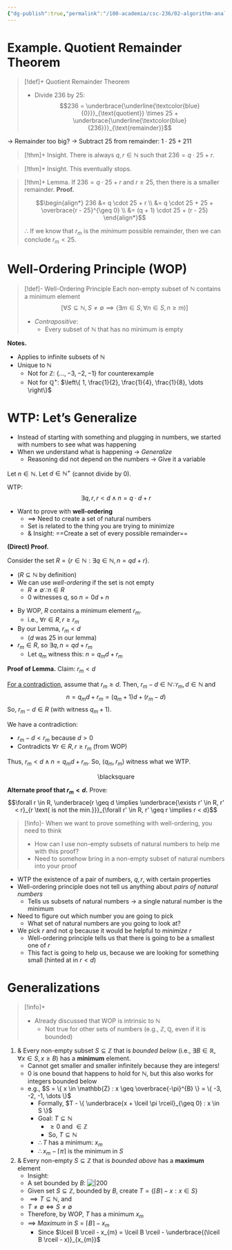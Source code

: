 ```yaml
---
{"dg-publish":true,"permalink":"/100-academia/csc-236/02-algorithm-analysis/well-ordering/","tags":["#lecture","#note","cs","university"],"created":"2024-10-07T17:00:56.730-07:00","updated":"2024-10-30T17:51:50.025-07:00"}
---
```



# Example. Quotient Remainder Theorem

> [!def]+ Quotient Remainder Theorem
> - Divide 236 by 25:
> $$236 = \underbrace{\underline{\textcolor{blue}{0}}}_{\text{quotient}} \times 25 + \underbrace{\underline{\textcolor{blue}{236}}}_{\text{remainder}}$$

→ Remainder too big? → Subtract 25 from remainder: $1 \cdot 25 + 211$

> [!thm]+ Insight.
> There is always $q, r \in \mathbb{N}$ such that $236 = q \cdot 25 + r$.

> [!thm]+ Insight.
> This eventually stops.

> [!thm]+ Lemma.
> If $236 = q \cdot 25 + r$ and $r \geq 25$, then there is a smaller remainder.
> **Proof.**
>
> $$\begin{align*}
> 236 &= q \cdot 25 + r \\
> &= q \cdot 25 + 25 + \overbrace{r - 25}^{\geq 0} \\
> &= (q + 1) \cdot 25 + (r - 25)
> \end{align*}$$
> 
> $\therefore$ If we know that $r_{m}$ is the *minimum* possible remainder, then we can conclude $r_{m} < 25$.

# Well-Ordering Principle (WOP)

> [!def]- Well-Ordering Principle
> Each non-empty subset of $\mathbb{N}$ contains a minimum element
> $$\bigg[ \forall S \subseteq \mathbb{N}, S \neq \emptyset \implies \Big( \exists m \in S, \forall n \in S, n \geq m \Big) \bigg]$$
> - *Contrapositive*:
>     - Every subset of $\mathbb{N}$ that has no minimum is empty

**Notes.**
- Applies to infinite subsets of $\mathbb{N}$
- Unique to $\mathbb{N}$
    - Not for $\mathbb{Z}$: $\{ \dots, -3, -2, -1 \}$ for counterexample
    - Not for $\mathbb{Q}^{+}$: $\left\{  1, \frac{1}{2}, \frac{1}{4}, \frac{1}{8}, \dots  \right\}$

# WTP: Let’s Generalize

- Instead of starting with something and plugging in numbers, we started with numbers to see what was happening
- When we understand what is happening → *Generalize*
    - Reasoning did not depend on the numbers → Give it a variable

Let $n \in \mathbb{N}$.
Let $d \in \mathbb{N}^{+}$ (cannot divide by 0).

WTP: $$\exists q, r, r < d \wedge n = q \cdot d + r$$
- Want to prove with **well-ordering**
    - $\implies$ Need to create a set of natural numbers
    - Set is related to the thing you are trying to minimize
    - & Insight: ==Create a set of every possible remainder==

**(Direct) Proof.**

Consider the set $R = \{ r \in \mathbb{N} : \exists q \in \mathbb{N}, n = qd + r \}$.

- ($R \subseteq \mathbb{N}$ by definition)
- We can use *well-ordering* if the set is not empty
    - $R \neq \emptyset  \because n \in R$
    - 0 witnesses $q$, so $n = 0d + n$

<!-- break -->
- By WOP, $R$ contains a minimum element $r_{m}$.
    - i.e., $\forall r \in R, r \geq r_{m}$
- By our Lemma, $r_{m} < d$
    - ($d$ was 25 in our lemma)
- $r_{m} \in R$, so $\exists q, n= qd + r_{m}$
    - Let $q_{m}$ witness this: $n = q_{m} d + r_{m}$

**Proof of Lemma.**
Claim: $r_{m} < d$

<u>For a contradiction</u>, assume that $r_{m} \geq d$.
Then, $r_{m} - d \in \mathbb{N} \because r_{m}, d \in \mathbb{N}$ and $$n = q_{m}d + r_{m} = (q_{m} + 1)d + (r_{m} - d)$$
So, $r_{m} - d \in R$ (with witness $q_{m} + 1$).

We have a contradiction:
- $r_{m} - d < r_{m}$ because $d > 0$
- Contradicts $\forall r \in R, r \geq r_{m}$ (from WOP)

Thus, $r_{m} < d \wedge n = q_{m}d + r_{m}$.
So, $(q_{m}, r_{m})$ witness what we WTP.

<div class="right-align"> <span class="math display">\blacksquare</span> </div>

**Alternate proof that $r_{m} < d$.**
Prove: $$\forall r \in R, \underbrace{r \geq d \implies \underbrace{\exists r' \in R, r' < r}_{r \text{ is not the min.}}}_{\forall r' \in R, r' \geq r \implies r < d}$$

> [!info]- When we want to prove something with well-ordering, you need to think
> - How can I use non-empty subsets of natural numbers to help me with this proof?
> - Need to somehow bring in a non-empty subset of natural numbers into your proof

- WTP the existence of a pair of numbers, $q, r$, with certain properties
- Well-ordering principle does not tell us anything about *pairs of natural numbers*
    - Tells us subsets of natural numbers → a single natural number is the minimum
- Need to figure out which number you are going to pick
    - What set of natural numbers are you going to look at?
- We pick $r$ and not $q$ because it would be helpful to *minimize* $r$
    - Well-ordering principle tells us that there is going to be a smallest one of $r$
    - This fact is going to help us, because we are looking for something small (hinted at in $r < d$)

# Generalizations

> [!info]+
> - Already discussed that WOP is intrinsic to $\mathbb{N}$
>     - Not true for other sets of numbers (e.g., $\mathbb{Z}, \mathbb{Q}$, even if it is bounded)

1. & Every non-empty subset $S \subseteq \mathbb{Z}$ that is *bounded below* (i.e., $\exists B \in \mathbb{R}, \forall x \in S, x \geq B$) has a **minimum** element.
    - Cannot get smaller and smaller infinitely because they are integers!
    - $0$ is one bound that happens to hold for $\mathbb{N}$, but this also works for integers bounded below
    - e.g., $S = \{ x \in \mathbb{Z} : x \geq \overbrace{-\pi}^{B} \} = \{ -3, -2, -1, \dots \}$
        - Formally, $T - \{ \underbrace{x + \lceil \pi \rceil}_{\geq 0} : x \in S \}$
        - Goal: $T \subseteq \mathbb{N}$
            - $\geq 0$ and $\in \mathbb{Z}$
            - So, $T \subseteq \mathbb{N}$
        - $\therefore T$ has a minimum: $x_{m}$
        - $\therefore x_{m} - \lceil \pi \rceil$ is the minimum in $S$
2. & Every non-empty $S \subseteq \mathbb{Z}$ that is *bounded above* has a **maximum** element
    - Insight:
    - A set bounded by $B$: ![|200](https://i.imgur.com/FkhY3YJ.png)
    - Given set $S \subseteq \mathbb{Z}$, bounded by $B$, create $T = \{ \lceil B \rceil - x : x \in S \}$
    - $\implies T \subseteq \mathbb{N}$, and
    - $T \neq \emptyset \iff S \neq \emptyset$
    - Therefore, by WOP, $T$ has a minimum $x_{m}$
    - $\implies$ *Maximum* in $S = \lceil B \rceil - x_{m}$
        - Since $\lceil B \rceil - x_{m} = \lceil B \rceil - \underbrace{(\lceil B \rceil - x)}_{x_{m}}$
